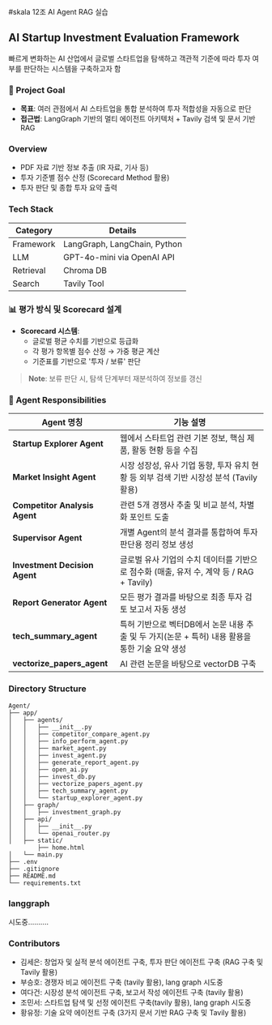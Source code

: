 #skala 12조 AI Agent RAG 실습

## AI Startup Investment Evaluation Framework

빠르게 변화하는 AI 산업에서 글로벌 스타트업을 탐색하고 객관적 기준에 따라 투자 여부를 판단하는 시스템을 구축하고자 함 

### 🧭 Project Goal

- **목표**: 여러 관점에서 AI 스타트업을 통합 분석하여 투자 적합성을 자동으로 판단
- **접근법**: LangGraph 기반의 멀티 에이전트 아키텍처 + Tavily 검색 및 문서 기반 RAG

### Overview

- PDF 자료 기반 정보 추출 (IR 자료, 기사 등)
- 투자 기준별 점수 산정 (Scorecard Method 활용)
- 투자 판단 및 종합 투자 요약 출력
  
### Tech Stack

| Category   | Details                      |
|------------|------------------------------|
| Framework  | LangGraph, LangChain, Python |
| LLM        | GPT-4o-mini via OpenAI API   |
| Retrieval  | Chroma DB                    |
| Search     | Tavily Tool                  |


### 📊 평가 방식 및 Scorecard 설계

- **Scorecard 시스템**:
  - 글로벌 평균 수치를 기반으로 등급화
  - 각 평가 항목별 점수 산정 → 가중 평균 계산
  - 기준표를 기반으로 '투자 / 보류' 판단

> **Note**: 보류 판단 시, 탐색 단계부터 재분석하여 정보를 갱신



### 🧠 Agent Responsibilities

| Agent 명칭                     | 기능 설명 |
|--------------------------------|-----------|
| **Startup Explorer Agent**     | 웹에서 스타트업 관련 기본 정보, 핵심 제품, 활동 현황 등을 수집 |
| **Market Insight Agent**       | 시장 성장성, 유사 기업 동향, 투자 유치 현황 등 외부 검색 기반 시장성 분석 (Tavily 활용) |
| **Competitor Analysis Agent**  | 관련 5개 경쟁사 추출 및 비교 분석, 차별화 포인트 도출 |
| **Supervisor Agent**           | 개별 Agent의 분석 결과를 통합하여 투자 판단용 정리 정보 생성 |
| **Investment Decision Agent**  | 글로벌 유사 기업의 수치 데이터를 기반으로 점수화 (매출, 유저 수, 계약 등 / RAG + Tavily) |
| **Report Generator Agent**     | 모든 평가 결과를 바탕으로 최종 투자 검토 보고서 자동 생성 |
| **tech_summary_agent**         | 특허 기반으로 벡터DB에서 논문 내용 추출 및 두 가지(논문 + 특허) 내용 활용을 통한 기술 요약 생성 |
| **vectorize_papers_agent**     | AI 관련 논문을 바탕으로 vectorDB 구축 |

### Directory Structure
```
Agent/
├── app/
│   ├── agents/
│   │   ├── __init__.py
│   │   ├── competitor_compare_agent.py
│   │   ├── info_perform_agent.py
│   │   ├── market_agent.py
│   │   ├── invest_agent.py
│   │   ├── generate_report_agent.py
│   │   ├── open_ai.py
│   │   ├── invest_db.py
│   │   ├── vectorize_papers_agent.py
│   │   ├── tech_summary_agent.py
│   │   └── startup_explorer_agent.py
│   ├── graph/
│   │   ├── investment_graph.py
│   ├── api/
│   │   ├── __init__.py
│   │   └── openai_router.py
│   ├── static/
        ├── home.html
│   └── main.py
├── .env
├── .gitignore
├── README.md
└── requirements.txt
```

### langgraph
시도중..........

### Contributors
- 김세은: 창업자 및 실적 분석 에이전트 구축, 투자 판단 에이전트 구축 (RAG 구축 및 Tavily 활용)
- 부승호: 경쟁자 비교 에이전트 구축 (tavily 활용), lang graph 시도중 
- 여다건: 시장성 분석 에이전트 구축, 보고서 작성 에이전트 구축 (tavily 활용)
- 조민서: 스타트업 탐색 및 선정 에이전트 구축(tavily 활용), lang graph 시도중
- 황유정: 기술 요약 에이전트 구축 (3가지 문서 기반 RAG 구축 및 Tavily 활용)



